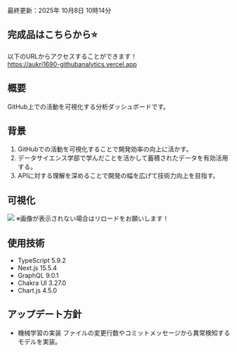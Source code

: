 最終更新：2025年 10月8日 10時14分<br>

## 完成品はこちらから⭐️
以下のURLからアクセスすることができます！<br>
https://aukri1690-githubanalytics.vercel.app

## 概要
GitHub上での活動を可視化する分析ダッシュボードです。

## 背景
1. GitHubでの活動を可視化することで開発効率の向上に活かす。<br>
2. データサイエンス学部で学んだことを活かして蓄積されたデータを有効活用する。<br>
3. APIに対する理解を深めることで開発の幅を広げて技術力向上を目指す。

## 可視化
![](https://github.com/user-attachments/assets/475028e0-5615-406f-9d25-a841743baec6)
※画像が表示されない場合はリロードをお願いします！

## 使用技術
- TypeScript 5.9.2
- Next.js 15.5.4
- GraphQL 9.0.1
- Chakra UI 3.27.0
- Chart.js 4.5.0

## アップデート方針
- 機械学習の実装
ファイルの変更行数やコミットメッセージから異常検知するモデルを実装。





